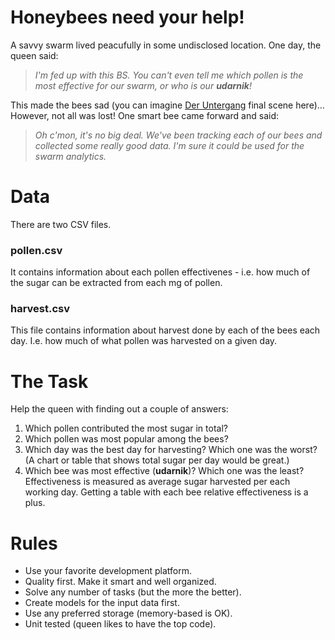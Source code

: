 # Honeybees need your help!
A savvy swarm lived peacufully in some undisclosed location. One day, the queen said:

> _I'm fed up with this BS. You can't even tell me which pollen is the most effective for our swarm, or who is our **udarnik**!_

This made the bees sad (you can imagine [Der Untergang](http://en.wikipedia.org/wiki/Downfall_(2004_film)) final scene here)... However, not all was lost! One smart bee came forward and said:

> _Oh c'mon, it's no big deal. We've been tracking each of our bees and collected some really good data. I'm sure it could be used for the swarm analytics._

# Data

There are two CSV files.

### pollen.csv

It contains information about each pollen effectivenes - i.e. how much of the sugar can be extracted from each mg of pollen.

### harvest.csv

This file contains information about harvest done by each of the bees each day. I.e. how much of what pollen was harvested on a given day.

# The Task

Help the queen with finding out a couple of answers:

1. Which pollen contributed the most sugar in total?
2. Which pollen was most popular among the bees?
3. Which day was the best day for harvesting? Which one was the worst? (A chart or table that shows total sugar per day would be great.)
4. Which bee was most effective (**udarnik**)? Which one was the least? Effectiveness is measured as average sugar harvested per each working day. Getting a table with each bee relative effectiveness is a plus.

# Rules

* Use your favorite development platform.
* Quality first. Make it smart and well organized.
* Solve any number of tasks (but the more the better).
* Create models for the input data first.
* Use any preferred storage (memory-based is OK).
* Unit tested (queen likes to have the top code).
